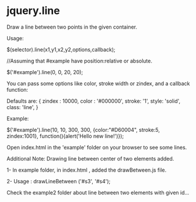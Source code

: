 jquery.line
===========

Draw a line between two points in the given container.

Usage:

$(selector).line(x1,y1,x2,y2,options,callback);

//Assuming that #example have position:relative or absolute.

$('#example').line(0, 0, 20, 20);

You can pass some options like color, stroke width or zindex, and a callback function:

Defaults are:
  { zindex : 10000,
    color : '#000000',
    stroke: '1',
    style: 'solid',
    class: 'line',
  }

Example: 

$('#example').line(10, 10, 300, 300, {color:"#D60004", stroke:5, zindex:1001}, function(){alert('Hello new line!')});

Open index.html in the 'example' folder on your browser to see some lines.

Additional Note: Drawing line between center of two elements added.

1- In example folder, in index.html , added the drawBetween.js file.

2- Usage : drawLineBetween ('#s3', '#s4');

Check the example2 folder about line between two elements with given id...




